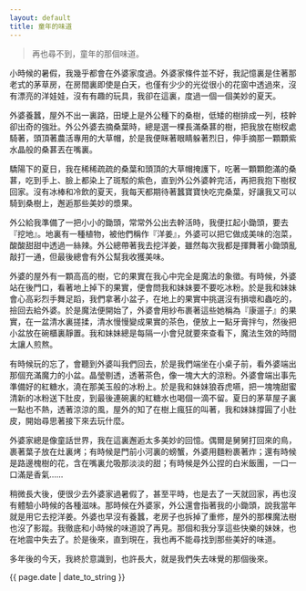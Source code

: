 ```yaml
---
layout: default
title: 童年的味道
---
```


> 再也尋不到，童年的那個味道。

小時候的暑假，我幾乎都會在外婆家度過。外婆家條件並不好，我記憶裏是住著那老式的茅草房，在房間裏即使是白天，也僅有少少的光從很小的花窗中透過來，沒有漂亮的洋娃娃，沒有有趣的玩具，我卻在這裏，度過一個一個美妙的夏天。
  
外婆養蠶，屋外不出一裏路，<!-- more -->田埂上是外公種下的桑樹，低矮的樹排成一列，枝幹卻出奇的強壯。外公外婆去摘桑葉時，總是選一棵長滿桑葚的樹，把我放在樹杈處騎著，頭頂著農活專用的大草帽，於是我便眯著眼睛躲著烈日，伸手摘那一顆顆紫水晶般的桑葚丟在嘴裏。  

驕陽下的夏日，我在稀稀疏疏的桑葉和頭頂的大草帽掩護下，吃著一顆顆飽滿的桑葚，吃到手上、臉上都染上了斑駁的紫色，直到外公外婆幹完活，再把我抱下樹杈回家。沒有冰棒和冷飲的夏天，我每天都期待著蠶寶寶快吃完桑葉，好讓我又可以騎到桑樹上，邂逅那些美妙的漿果。  

外公給我準備了一把小小的鋤頭，常常外公出去幹活時，我便扛起小鋤頭，要去『挖地』。地裏有一種植物，被他們稱作『洋姜』，外婆可以把它做成美味的泡菜，酸酸甜甜中透過一絲辣。外公總帶著我去挖洋姜，雖然每次我都是揮舞著小鋤頭亂敲打一通，但最後總會有外公幫我收獲美味。  

外婆的屋外有一顆高高的樹，它的果實在我心中完全是魔法的象徵。有時候，外婆站在後門口，看著地上掉下的果實，便會問我和妹妹要不要吃冰粉。於是我和妹妹會心高彩烈手舞足蹈，我們拿著小盆子，在地上的果實中挑選沒有損壞和蟲吃的，撿回去給外婆。於是魔法便開始了，外婆會用紗布裹著這些她稱為『康遛子』的果實，在一盆清水裏搓揉，清水慢慢變成果實的茶色，便放上一點牙膏拌勻，然後把小盆放在碗櫃裏靜置。我和妹妹總是每隔一小會兒就要來查看下，魔法生效的時間太讓人煎熬。  

有時候玩的忘了，會聽到外婆叫我們回去，於是我們端坐在小桌子前，看外婆端出那個充滿魔力的小盆。晶瑩剔透，透著茶色，像一塊大大的涼粉。外婆會端出事先準備好的紅糖水，澆在那美玉般的冰粉上。於是我和妹妹狼吞虎嚥，把一塊塊甜蜜清新的冰粉送下肚皮，到最後連碗裏的紅糖水也喝個一滴不留。夏日的茅草屋子裏一點也不熱，透著涼涼的風，屋外的知了在樹上瘋狂的叫著，我和妹妹撐圓了小肚皮，開始尋思著接下來去玩什麼。  

外婆家總是像童話世界，我在這裏邂逅太多美妙的回憶。偶爾是舅舅打回來的鳥，裹著葉子放在灶裏烤；有時候是門前小河裏的螃蟹，外婆用麵粉裹著炸；還有時候是路邊槐樹的花，含在嘴裏允吸那淡淡的甜；有時候是外公捏的白米飯團，一口一口滿是香氣……  

稍微長大後，便很少去外婆家過暑假了，甚至平時，也是去了一天就回家，再也沒有體驗小時候的各種滋味。那時候在外婆家，外公還會指著我的小鋤頭，說我當年就是用它去挖洋姜。外婆也早沒有養蠶，老房子也拆掉了重修，屋外的那棵魔法樹也沒了影蹤。我徹底和小時候的味道說了再見。那個和我分享這些快樂的妹妹，也在地震中失去了。於是後來，直到現在，我也再不能尋找到那些美好的味道。  

多年後的今天，我終於意識到，也許長大，就是我們失去味覺的那個後來。  

{{ page.date | date_to_string }}
 
 		


		
